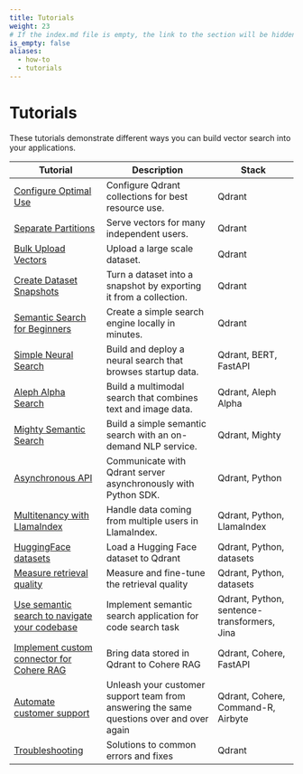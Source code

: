 ```yaml
---
title: Tutorials
weight: 23
# If the index.md file is empty, the link to the section will be hidden from the sidebar
is_empty: false
aliases:
  - how-to
  - tutorials
---
```


# Tutorials 

These tutorials demonstrate different ways you can build vector search into your applications. 

| Tutorial                                                                        | Description                                                                              | Stack                                       |   
|---------------------------------------------------------------------------------|------------------------------------------------------------------------------------------|---------------------------------------------|
| [Configure Optimal Use](../tutorials/optimize/)                                 | Configure Qdrant collections for best resource use.                                      | Qdrant                                      |  
| [Separate Partitions](../tutorials/multiple-partitions/)                        | Serve vectors for many independent users.                                                | Qdrant                                      |   
| [Bulk Upload Vectors](../tutorials/bulk-upload/)                                | Upload a large scale dataset.                                                            | Qdrant                                      | 
| [Create Dataset Snapshots](../tutorials/create-snapshot/)                       | Turn a dataset into a snapshot by exporting it from a collection.                        | Qdrant                                      | 
| [Semantic Search for Beginners](../tutorials/search-beginners/)                 | Create a simple search engine locally in minutes.                                        | Qdrant                                      | 
| [Simple Neural Search](../tutorials/neural-search/)                             | Build and deploy a neural search that browses startup data.                              | Qdrant, BERT, FastAPI                       | 
| [Aleph Alpha Search](../tutorials/aleph-alpha-search/)                          | Build a multimodal search that combines text and image data.                             | Qdrant, Aleph Alpha                         | 
| [Mighty Semantic Search](../tutorials/mighty/)                                  | Build a simple semantic search with an on-demand NLP service.                            | Qdrant, Mighty                              | 
| [Asynchronous API](../tutorials/async-api/)                                     | Communicate with Qdrant server asynchronously with Python SDK.                           | Qdrant, Python                              |
| [Multitenancy with LlamaIndex](../tutorials/llama-index-multitenancy/)          | Handle data coming from multiple users in LlamaIndex.                                    | Qdrant, Python, LlamaIndex                  |
| [HuggingFace datasets](../tutorials/huggingface-datasets/)                      | Load a Hugging Face dataset to Qdrant                                                    | Qdrant, Python, datasets                    |
| [Measure retrieval quality](../tutorials/retrieval-quality/)                    | Measure and fine-tune the retrieval quality                                              | Qdrant, Python, datasets                    |
| [Use semantic search to navigate your codebase](../tutorials/code-search/)      | Implement semantic search application for code search task                               | Qdrant, Python, sentence-transformers, Jina |
| [Implement custom connector for Cohere RAG](../tutorials/cohere-rag-connector/) | Bring data stored in Qdrant to Cohere RAG                                                | Qdrant, Cohere, FastAPI                     |
| [Automate customer support](../tutorials/customer-support-cohere-airbyte/)      | Unleash your customer support team from answering the same questions over and over again | Qdrant, Cohere, Command-R, Airbyte          |
| [Troubleshooting](../tutorials/common-errors/)                                  | Solutions to common errors and fixes                                                     | Qdrant                                      |
